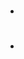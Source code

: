 
- <h1 align = "center> "DOBAR DAN JA SAM PAJA" </h1>
+ <h1 align = "center> "DOBAR DAN JA SAM PAJA" </h1>
